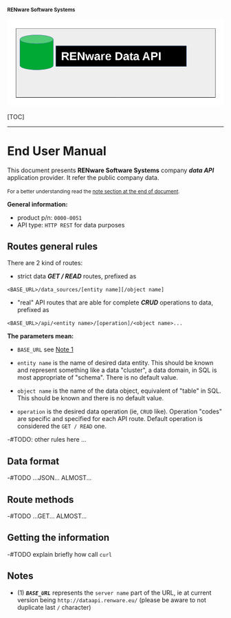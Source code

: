 <small markdown>**RENware Software Systems**</small>

![data_api_logo](pictures/dataAPI_logo.png)



[TOC]

***

# End User Manual

This document presents **RENware Software Systems** company ***data API*** application provider. It refer the public company data.

<small markdown>For a better understanding read the [note section at the end of document](#notes).</small>
 
**General information:**

* product p/n: `0000-0051`
* API type: `HTTP REST` for data purposes



## Routes general rules

There are 2 kind of routes:

* strict data ***GET / READ*** routes, prefixed as
```
<BASE_URL>/data_sources/[entity name][/object name]
```

* "real" API routes that are able for complete ***CRUD*** operations to data, prefixed as
```
<BASE_URL>/api/<entity name>/[operation]/<object name>...
```

**The parameters mean:**

* `BASE_URL` see [Note 1](#notes)

* `entity name` is the name of desired data entity. This should be known and represent something like a data "cluster", a data domain, in SQL is most appropriate of "schema". There is no default value.

* `object name` is the name of the data object, equivalent of "table" in SQL. This should be known and there is no default value.

* `operation` is the desired data operation (ie, `CRUD` like). Operation "codes" are specific and specified for each API route. Default operation is considered the `GET / READ` one.


-#TODO: other rules here ...




## Data format

-#TODO ...JSON... ALMOST...




## Route methods

-#TODO ...GET... ALMOST...





## Getting the information

-#TODO explain briefly how call `curl`




## Notes

* (1) ***`BASE_URL`*** represents the `server name` part of the URL, ie at current version being `http://dataapi.renware.eu/` (please be aware to not duplicate last `/` character)

